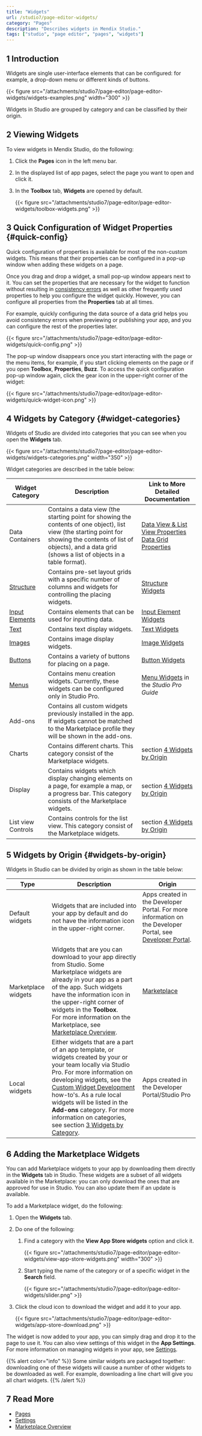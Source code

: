 ```yaml
---
title: "Widgets"
url: /studio7/page-editor-widgets/
category: "Pages"
description: "Describes widgets in Mendix Studio."
tags: ["studio", "page editor", "pages", "widgets"]
---
```


## 1 Introduction

Widgets are single user-interface elements that can be configured: for example, a drop-down menu or different kinds of buttons.

{{< figure src="/attachments/studio7/page-editor/page-editor-widgets/widgets-examples.png"   width="300"  >}}

Widgets in Studio are grouped by category and can be classified by their origin.

## 2 Viewing Widgets

To view widgets in Mendix Studio, do the following:

1. Click the **Pages** icon in the left menu bar.
2. In the displayed list of app pages, select the page you want to open and click it.
3. In the **Toolbox** tab, **Widgets** are opened by default.

    {{< figure src="/attachments/studio7/page-editor/page-editor-widgets/toolbox-widgets.png" >}}

## 3 Quick Configuration of Widget Properties {#quick-config}

Quick configuration of properties is available for most of the non-custom widgets. This means that their properties can be configured in a pop-up window when adding these widgets on a page. 

Once you drag and drop a widget, a small pop-up window appears next to it. You can set the properties that are necessary for the widget to function without resulting in [consistency errors](/studio7/consistency-errors/) as well as other frequently used properties to help you configure the widget quickly. However, you can configure all properties from the **Properties** tab at all times. 

For example, quickly configuring the data source of a data grid helps you avoid consistency errors when previewing or publishing your app, and you can configure the rest of the properties later.

{{< figure src="/attachments/studio7/page-editor/page-editor-widgets/quick-config.png" >}}

The pop-up window disappears once you start interacting with the page or the menu items, for example, if you start clicking elements on the page or if you open **Toolbox**, **Properties**, **Buzz**. To access the quick configuration pop-up window again, click the gear icon in the upper-right corner of the widget:

{{< figure src="/attachments/studio7/page-editor/page-editor-widgets/quick-widget-icon.png" >}}

## 4 Widgets by Category {#widget-categories}

Widgets of Studio are divided into categories that you can see when you open the **Widgets** tab.

{{< figure src="/attachments/studio7/page-editor/page-editor-widgets/widgets-categories.png"   width="350"  >}}

Widget categories are described in the table below:

| Widget Category                                      | Description                                                  | Link to More Detailed Documentation                          |
| ---------------------------------------------------- | ------------------------------------------------------------ | ------------------------------------------------------------ |
| Data Containers                                      | Contains a data view (the starting point for showing the contents of one object),  list view (the starting point for showing the contents of list of objects), and a data grid (shows a list of objects in a table format). | [Data View & List View Properties](/studio7/page-editor-data-view-list-view/)<br />[Data Grid Properties](/studio7/page-editor-data-grid/) |
| [Structure](/studio7/page-editor-widgets-structure/)           | Contains pre-set layout grids with a specific number of columns and widgets for controlling the placing widgets. | [Structure Widgets](/studio7/page-editor-widgets-structure/)           |
| [Input Elements](/studio7/page-editor-widgets-input-elements/) | Contains elements that can be used for inputting data.       | [Input Element Widgets](/studio7/page-editor-widgets-input-elements/)  |
| [Text](/studio7/page-editor-widgets-text/)                     | Contains text display widgets.                               | [Text Widgets](/studio7/page-editor-widgets-text/)                     |
| [Images](/studio7/page-editor-widgets-images/)                 | Contains image display widgets.                              | [Image Widgets](/studio7/page-editor-widgets-images/)                  |
| [Buttons](/studio7/page-editor-widgets-buttons/)               | Contains a variety of buttons for placing on a page.         | [Button Widgets](/studio7/page-editor-widgets-buttons/)                |
| [Menus](/refguide7/menu-widgets/)                      | Contains menu creation widgets. Currently, these widgets can be configured only in Studio Pro. | [Menu Widgets](/refguide7/menu-widgets/) in the *Studio Pro Guide* |
| Add-ons                                              | Contains all custom widgets previously installed in the app. If widgets cannot be matched to the Marketplace profile they will be shown in the add-ons. |                                                              |
| Charts                                               | Contains different charts. This category consist of the Marketplace widgets. | section [4 Widgets by Origin](#widgets-by-origin)            |
| Display                                              | Contains widgets which display changing elements on a page, for example a map, or a progress bar. This category consists of the Marketplace widgets. | section [4 Widgets by Origin](#widgets-by-origin)            |
| List view Controls                                   | Contains controls for the list view. This category consist of the Marketplace widgets. | section [4 Widgets by Origin](#widgets-by-origin)            |

## 5 Widgets by Origin {#widgets-by-origin}

Widgets in Studio can be divided by origin as shown in the table below:

| Type              | Description                                                  | Origin                                                       |
| ----------------- | ------------------------------------------------------------ | ------------------------------------------------------------ |
| Default widgets   | Widgets that are included into your app by default and do not have the information icon in the upper-right corner. | Apps created in the Developer Portal. For more information on the Developer Portal, see [Developer Portal](/developerportal/). |
| Marketplace widgets | Widgets that are you can download to your app directly from Studio. Some Marketplace widgets are already in your app as a part of the app. Such widgets have the information icon in the upper-right corner of widgets in the **Toolbox**. <br />For more information on the Marketplace, see [Marketplace Overview](/appstore/general/app-store-overview/). | [Marketplace](/appstore/)                     |
| Local widgets     | Either widgets that are a part of an app template, or widgets created by your or your team locally via Studio Pro. For more information on developing widgets, see the [Custom Widget Development](/howto7/widget-development/) how-to's. As a rule local widgets will be listed in the **Add-ons** category. For more information on categories, see section [3 Widgets by Category](#widget-categories). | Apps created in the  Developer Portal/Studio Pro        |

## 6 Adding the Marketplace Widgets

You can add Marketplace widgets to your app by downloading them directly in the **Widgets** tab in Studio. These widgets are a subset of all widgets available in the Marketplace: you can only download the ones that are approved for use in Studio. You can also update them if an update is available.

To add a Marketplace widget, do the following:

1. Open the **Widgets** tab.
2. Do one of the following: <br />

    1. Find a category with the **View App Store widgets** option and click it.  <br />

        {{< figure src="/attachments/studio7/page-editor/page-editor-widgets/view-app-store-widgets.png"   width="300"  >}}<br />

    1. Start typing the name of the category or of a specific widget in the **Search** field. <br />

        {{< figure src="/attachments/studio7/page-editor/page-editor-widgets/slider.png" >}}

3. Click the cloud icon to download the widget and add it to your app.

    {{< figure src="/attachments/studio7/page-editor/page-editor-widgets/app-store-download.png" >}}

The widget is now added to your app, you can simply drag and drop it to the page to use it. You can also view settings of this widget in the **App Settings**.  For more information on managing widgets in your app, see [Settings](/studio7/settings/).

{{% alert color="info" %}}
Some similar widgets are packaged together: downloading one of these widgets will cause a number of other widgets to be downloaded as well. For example, downloading a line chart will give you all chart widgets.
{{% /alert %}}

## 7 Read More 

* [Pages](/studio7/page-editor/)
* [Settings](/studio7/settings/)
* [Marketplace Overview](/appstore/general/app-store-overview/)
